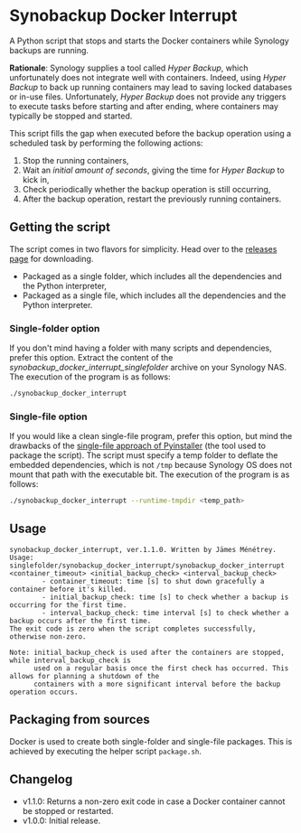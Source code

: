 # Synobackup Docker Interrupt
A Python script that stops and starts the Docker containers while Synology backups are running.

**Rationale**: Synology supplies a tool called *Hyper Backup*, which unfortunately does not integrate well with containers.
Indeed, using *Hyper Backup* to back up running containers may lead to saving locked databases or in-use files.
Unfortunately, *Hyper Backup* does not provide any triggers to execute tasks before starting and after ending, where containers may typically be stopped and started.

This script fills the gap when executed before the backup operation using a scheduled task by performing the following actions:

1. Stop the running containers,
2. Wait an *initial amount of seconds*, giving the time for *Hyper Backup* to kick in,
3. Check periodically whether the backup operation is still occurring,
4. After the backup operation, restart the previously running containers.

## Getting the script
The script comes in two flavors for simplicity.
Head over to the [releases page](https://github.com/JamesMenetrey/synobackup-docker-interrupt/releases) for downloading.

- Packaged as a single folder, which includes all the dependencies and the Python interpreter,
- Packaged as a single file, which includes all the dependencies and the Python interpreter.

### Single-folder option
If you don't mind having a folder with many scripts and dependencies, prefer this option.
Extract the content of the *synobackup_docker_interrupt_singlefolder* archive on your Synology NAS.
The execution of the program is as follows:

```bash
./synobackup_docker_interrupt
```

### Single-file option
If you would like a clean single-file program, prefer this option, but mind the drawbacks of the [single-file approach of Pyinstaller](https://pyinstaller.org/en/stable/operating-mode.html#how-the-one-file-program-works) (the tool used to package the script).
The script must specify a temp folder to deflate the embedded dependencies, which is not `/tmp` because Synology OS does not mount that path with the executable bit.
The execution of the program is as follows:

```bash
./synobackup_docker_interrupt --runtime-tmpdir <temp_path>
```

## Usage
```
synobackup_docker_interrupt, ver.1.1.0. Written by Jämes Ménétrey.
Usage: singlefolder/synobackup_docker_interrupt/synobackup_docker_interrupt <container_timeout> <initial_backup_check> <interval_backup_check>
        - container_timeout: time [s] to shut down gracefully a container before it's killed.
        - initial_backup_check: time [s] to check whether a backup is occurring for the first time.
        - interval_backup_check: time interval [s] to check whether a backup occurs after the first time.
The exit code is zero when the script completes successfully, otherwise non-zero.

Note: initial_backup_check is used after the containers are stopped, while interval_backup_check is
      used on a regular basis once the first check has occurred. This allows for planning a shutdown of the
      containers with a more significant interval before the backup operation occurs.
```

## Packaging from sources
Docker is used to create both single-folder and single-file packages.
This is achieved by executing the helper script `package.sh`.

## Changelog

- v1.1.0: Returns a non-zero exit code in case a Docker container cannot be stopped or restarted.
- v1.0.0: Initial release.
